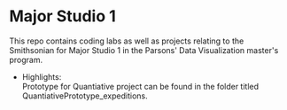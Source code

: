 # Major Studio 1

This repo contains coding labs as well as projects relating to the Smithsonian for Major Studio 1 in the Parsons' Data Visualization master's program.

- Highlights:  
  Prototype for Quantiative project can be found in the folder titled QuantiativePrototype_expeditions.
